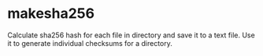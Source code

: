 # makesha256
Calculate sha256 hash for each file in directory and save it to a text file. Use it to generate individual checksums for a directory.
